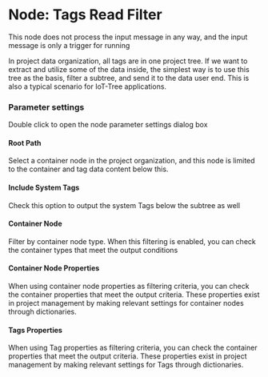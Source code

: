 Node: Tags Read Filter
==

This node does not process the input message in any way, and the input message is only a trigger for running




In project data organization, all tags are in one project tree. If we want to extract and utilize some of the data inside, the simplest way is to use this tree as the basis, filter a subtree, and send it to the data user end. This is also a typical scenario for IoT-Tree applications.


### Parameter settings

Double click to open the node parameter settings dialog box

#### Root Path



Select a container node in the project organization, and this node is limited to the container and tag data content below this.


#### Include System Tags



Check this option to output the system Tags below the subtree as well


#### Container Node


Filter by container node type. When this filtering is enabled, you can check the container types that meet the output conditions


#### Container Node Properties


When using container node properties as filtering criteria, you can check the container properties that meet the output criteria. These properties exist in project management by making relevant settings for container nodes through dictionaries.


#### Tags Properties


When using Tag properties as filtering criteria, you can check the container properties that meet the output criteria. These properties exist in project management by making relevant settings for Tags through dictionaries.

